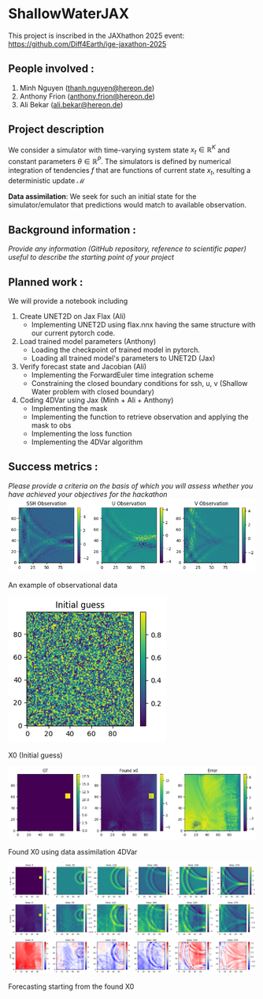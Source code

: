 # ShallowWaterJAX

This project is inscribed in the JAXhathon 2025 event: https://github.com/Diff4Earth/ige-jaxathon-2025


## People involved : 
1. Minh Nguyen (thanh.nguyen@hereon.de)
2. Anthony Frion (anthony.frion@hereon.de)
3. Ali Bekar (ali.bekar@hereon.de)

## Project description 

We consider a simulator with time-varying system state $x_t \in \mathbb{R}^K$ and constant parameters $\theta \in \mathbb{R}^P$. The simulators is defined by numerical integration of tendencies $f$ that are functions of current state $x_t$, resulting a deterministic update $\mathcal{M}$ 

**Data assimilation**: We seek for such an initial state for the simulator/emulator that predictions would match to available observation.
## Background information : 
*Provide any information (GitHub repository, reference to scientific paper) useful to describe the starting point of your project*  

## Planned work : 
We will provide a notebook including

1. Create UNET2D on Jax Flax (Ali)
   - Implementing UNET2D using flax.nnx having the same structure with our current pytorch code.
2. Load trained model parameters (Anthony)
   - Loading the checkpoint of trained model in pytorch.
   - Loading all trained model's parameters to UNET2D (Jax)
3. Verify forecast state and Jacobian (Ali)
   - Implementing the ForwardEuler time integration scheme
   - Constraining the closed boundary conditions for ssh, u, v (Shallow Water problem with closed boundary)
4. Coding 4DVar using Jax (Minh + Ali + Anthony)
   - Implementing the mask
   - Implementing the function to retrieve observation and applying the mask to obs
   - Implementing the loss function
   - Implementing the 4DVar algorithm

## Success metrics : 
*Please provide a criteria on the basis of which you will assess whether you have achieved your objectives for the hackathon*
![An example of observational data](https://github.com/Diff4Earth/ige-jaxathon-2025/blob/main/projects/4dvar_with_emulators/observations.png)
<figcaption>An example of observational data</figcaption>


![X0 (Initial guess)](https://github.com/Diff4Earth/ige-jaxathon-2025/blob/main/projects/4dvar_with_emulators/initial_guess.png)
<figcaption>X0 (Initial guess)</figcaption>

![Found X0 using data assimilation 4DVar](https://github.com/Diff4Earth/ige-jaxathon-2025/blob/main/projects/4dvar_with_emulators/found_x0.png)
<figcaption>Found X0 using data assimilation 4DVar</figcaption>

![](https://github.com/Diff4Earth/ige-jaxathon-2025/blob/main/projects/4dvar_with_emulators/forecasting.png)
![](https://github.com/Diff4Earth/ige-jaxathon-2025/blob/main/projects/4dvar_with_emulators/forecasting2.png)
![](https://github.com/Diff4Earth/ige-jaxathon-2025/blob/main/projects/4dvar_with_emulators/forecasting3.png)
<figcaption>Forecasting starting from the found X0</figcaption>

